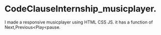# CodeClauseInternship_musicplayer.

I made a responsive musicplayer using HTML CSS JS.
it has a function of Next,Previous<Play<pause.
